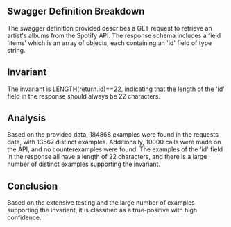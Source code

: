 ## Swagger Definition Breakdown
The swagger definition provided describes a GET request to retrieve an artist's albums from the Spotify API. The response schema includes a field 'items' which is an array of objects, each containing an 'id' field of type string.

## Invariant
The invariant is LENGTH(return.id)==22, indicating that the length of the 'id' field in the response should always be 22 characters.

## Analysis
Based on the provided data, 184868 examples were found in the requests data, with 13567 distinct examples. Additionally, 10000 calls were made on the API, and no counterexamples were found. The examples of the 'id' field in the response all have a length of 22 characters, and there is a large number of distinct examples supporting the invariant.

## Conclusion
Based on the extensive testing and the large number of examples supporting the invariant, it is classified as a true-positive with high confidence.
